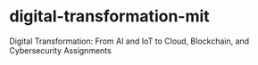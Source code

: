 # digital-transformation-mit
Digital Transformation: From AI and IoT to Cloud, Blockchain, and Cybersecurity Assignments

